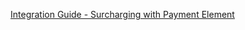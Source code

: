 [Integration Guide - Surcharging with Payment Element](https://docs.google.com/document/d/1GkCtKFdqaX3RFPJxbjkXEoUtQunUgfz7-j8SWHPghuQ/edit#heading=h.qwdikmov1ajq)
